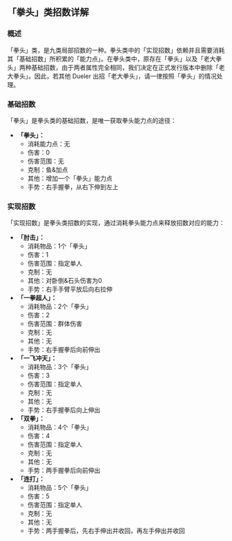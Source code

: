 ## 「拳头」类招数详解
### 概述
「拳头」类，是九类局部招数的一种。拳头类中的「实现招数」依赖并且需要消耗其「基础招数」所积累的「能力点」。在拳头类中，原存在「拳头」以及「老大拳头」两种基础招数，由于两者属性完全相同，我们决定在正式发行版本中删除「老大拳头」。因此，若其他 Dueler 出招「老大拳头」，请一律按照「拳头」的情况处理。

### 基础招数
「拳头」是拳头类的基础招数，是唯一获取拳头能力点的途径：
- **「拳头」：**
    - 消耗能力点：无
    - 伤害：0
    - 伤害范围：无
    - 克制：鱼&加点
    - 其他：增加一个「拳头」能力点
    - 手势：右手握拳，从右下伸到左上

### 实现招数
「实现招数」是拳头类招数的实现，通过消耗拳头能力点来释放招数对应的能力：
- **「肘击」：**
    - 消耗物品：1个「拳头」
    - 伤害：1
    - 伤害范围：指定单人
    - 克制：无
    - 其他：对卧倒&石头伤害为0
    - 手势：右手手臂平放后向右拉伸
- **「一拳超人」：**
    - 消耗物品：2个「拳头」
    - 伤害：2
    - 伤害范围：群体伤害
    - 克制：无
    - 其他：无
    - 手势：右手握拳后向前伸出
- **「一飞冲天」：**
    - 消耗物品：3个「拳头」
    - 伤害：3
    - 伤害范围：指定单人
    - 克制：无
    - 其他：无
    - 手势：右手握拳后向上伸出
- **「双拳」：**
    - 消耗物品：4个「拳头」
    - 伤害：4
    - 伤害范围：指定单人
    - 克制：无
    - 其他：无
    - 手势：两手握拳后向前伸出
- **「连打」：**
    - 消耗物品：5个「拳头」
    - 伤害：5
    - 伤害范围：指定单人
    - 克制：无
    - 其他：无
    - 手势：两手握拳后，先右手伸出并收回，再左手伸出并收回